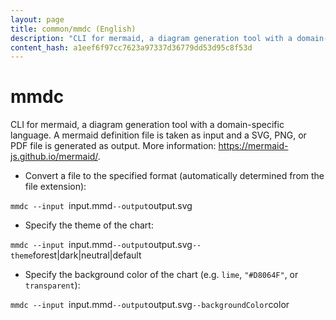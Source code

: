 ```yaml
---
layout: page
title: common/mmdc (English)
description: "CLI for mermaid, a diagram generation tool with a domain-specific language."
content_hash: a1eef6f97cc7623a97337d36779dd53d95c8f53d
---
```

# mmdc

CLI for mermaid, a diagram generation tool with a domain-specific language.
A mermaid definition file is taken as input and a SVG, PNG, or PDF file is generated as output.
More information: <https://mermaid-js.github.io/mermaid/>.

- Convert a file to the specified format (automatically determined from the file extension):

`mmdc --input `<span class="tldr-var badge badge-pill bg-dark-lm bg-white-dm text-white-lm text-dark-dm font-weight-bold">input.mmd</span>` --output `<span class="tldr-var badge badge-pill bg-dark-lm bg-white-dm text-white-lm text-dark-dm font-weight-bold">output.svg</span>

- Specify the theme of the chart:

`mmdc --input `<span class="tldr-var badge badge-pill bg-dark-lm bg-white-dm text-white-lm text-dark-dm font-weight-bold">input.mmd</span>` --output `<span class="tldr-var badge badge-pill bg-dark-lm bg-white-dm text-white-lm text-dark-dm font-weight-bold">output.svg</span>` --theme `<span class="tldr-var badge badge-pill bg-dark-lm bg-white-dm text-white-lm text-dark-dm font-weight-bold">forest|dark|neutral|default</span>

- Specify the background color of the chart (e.g. `lime`, `"#D8064F"`, or `transparent`):

`mmdc --input `<span class="tldr-var badge badge-pill bg-dark-lm bg-white-dm text-white-lm text-dark-dm font-weight-bold">input.mmd</span>` --output `<span class="tldr-var badge badge-pill bg-dark-lm bg-white-dm text-white-lm text-dark-dm font-weight-bold">output.svg</span>` --backgroundColor `<span class="tldr-var badge badge-pill bg-dark-lm bg-white-dm text-white-lm text-dark-dm font-weight-bold">color</span>
